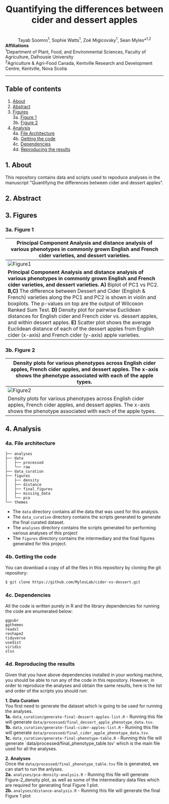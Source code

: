 <div align="center">
    <h1>Quantifying the differences between cider and dessert apples</h1>
    <br />
    Tayab Soomro<sup>1</sup>, Sophie Watts<sup>1</sup>, ‪Zoë Migicovsky<sup>1</sup>, Sean Myles*<sup>1,2</sup>
    <br />
</div>
<b>Affiliations</b><br />
<sup>1</sup>Department of Plant, Food, and Environmental Sciences, Faculty of Agriculture, Dalhousie University
<br />
<sup>2</sup>Agriculture & Agri-Food Canada, Kentville Research and Development Centre, Kentville, Nova Scotia

---

## Table of contents

1. [About](#1-about) </br>
2. [Abstract](#2-abstract) <br />
3. [Figures](#3-figures) <br />
3a. [Figure 1](#3a-figure-1) <br />
3b. [Figure 2](#3b-figure-2) <br />
4. [Analysis](#4-analysis) <br />
4a. [File Architecture](#4a-file-architecture) <br />
4b. [Getting the code](#4b-getting-the-code) <br />
4c. [Dependencies](#4c-dependencies) <br />
4d. [Reproducing the results](#4d-reproducing-the-results) <br />

## 1. About
This repository contains data and scripts used to repoduce analyses in the manuscript "Quantifying the differences between cider and dessert apples".

## 2. Abstract
## 3. Figures
### 3a. Figure 1

| Principal Component Analysis and distance analysis of various phenotypes in commonly grown English and French cider varieties, and dessert varieties.  |
| ------------- |
| ![Figure1](https://user-images.githubusercontent.com/19979068/153270731-c35e0cfb-15c5-4dd3-8dbf-258d641364f8.png)  |
| <b>Principal Component Analysis and distance analysis of various phenotypes in commonly grown English and French cider varieties, and dessert varieties.</b> <b>A)</b> Biplot of PC1 vs PC2. <b>B,C)</b> The difference between Dessert and Cider (English & French) varieties along the PC1 and PC2 is shown in violin and boxplots. The p-values on top are the output of Wilcoxon Ranked Sum Test. <b>D)</b> Density plot for pairwise Euclidean distances for English cider and French cider vs. dessert apples, and within dessert apples. <b>E)</b> Scatter plot shows the average Euclidean distance of each of the dessert apples from English cider (x-axis) and French cider (y-axis) apple varieties.  |

### 3b. Figure 2

| Density plots for various phenotypes across English cider apples, French cider apples, and dessert apples. The x-axis shows the phenotype associated with each of the apple types. |
| ------------- |
| ![Figure2](https://user-images.githubusercontent.com/19979068/153272291-c055d4d3-334f-4653-a974-8d2a3415f83f.png)  |
| Density plots for various phenotypes across English cider apples, French cider apples, and dessert apples. The x-axis shows the phenotype associated with each of the apple types. |


## 4. Analysis
### 4a. File architecture

```
├── analyses
├── data
│   ├── processed
│   └── raw
├── data_curation
├── figures
│   ├── density
│   ├── distance
│   ├── final_figures
│   ├── missing_data
│   └── pca
└── themes
```

- The `data` directory contains all the data that was used for this analysis.
- The `data_curation` directory contains the scripts generated to generate the final curated dataset.
- The `analyses` directory contains the scripts generated for performing various analyses of this project
- The `figures` directory contains the intermediary and the final figures generated for this project. 


### 4b. Getting the code

You can download a copy of all the files in this repository by cloning the git repository:

```sh
$ git clone https://github.com/MylesLab/cider-vs-dessert.git
```

### 4c. Dependencies

All the code is written purely in R and the library dependencies for running the code are enumerated below:

```
ggpubr
ggthemes
readxl
reshape2
tidyverse
usedist
viridis
xlsx
```

### 4d. Reproducing the results

Given that you have above dependencies installed in your working machine, you should be able to run any of the code in this repository. However, in order to reproduce the analyses and obtain the same results, here is the list and order of the scripts you should run:

**1. Data Curation**
<br />
You first need to generate the dataset which is going to be used for running the analyses.<br />
**1a.** `data_curation/generate-final-dessert-apples-list.R` - Running this file will generate `data/processed/final_dessert_apple_phenotype_data.tsv`.<br />
**1b.** `data_curation/generate-final-cider-apples-list.R` - Running this file will generate `data/processed/final_cider_apple_phenotype_data.tsv`. <br />
**1c.** `data_curation/generate-final-phenotype-table.R` - Running this file will generate `data/processed/final_phenotype_table.tsv' which is the main file used for all the analyses. <br />

**2. Analyses** 
<br />
Once the `data/processed/final_phenotype_table.tsv` file is generated, we can start to run the anlyses. <br />
**2a.** `analyses/pca-density-analysis.R` - Running this file will generate Figure-2_density plot, as well as some of the intermediary data files which are required for generating final Figure 1 plot. <br />
**2b.** `analyses/distance-analysis.R` - Running this file will generate the final Figure 1 plot <br />
